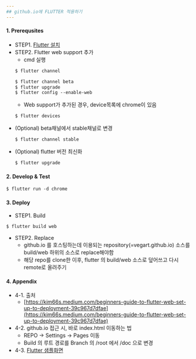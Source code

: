 ```yaml
---
## github.io에 FLUTTER 적용하기
---
```

#### 1. Prerequsites
* STEP1. [Flutter 설치](https://docs.flutter.dev/get-started/install)
* STEP2. Flutter web support 추가
    * cmd 실행
    ```markdown
    $ flutter channel
    ```
    ```markdown
    $ flutter channel beta
    $ flutter upgrade
    $ flutter config --enable-web
    ```
    * Web support가 추가된 경우, device목록에 chrome이 있음
     ```markdown
    $ flutter devices
    ```
* (Optional) beta채널에서 stable채널로 변경
    ```markdown
    $ flutter channel stable
    ```
* (Optional) flutter 버전 최신화
    ```markdown
    $ flutter upgrade
    ```
#### 2. Develop & Test
```markdown
$ flutter run -d chrome
```

#### 3. Deploy
* STEP1. Build
```markdown
$ flutter build web
```
* STEP2. Replace
    - github.io 를 호스팅하는데 이용되는 repository(=vegart.github.io) 소스를 build/web 하위의 소스로 replace해야함
    - 해당 repo를 clone한 이후, flutter 의 build/web 소스로 덮어쓰고 다시 remote로 올려주기

#### 4. Appendix
* 4-1. 출처 
    * [https://kim66s.medium.com/beginners-guide-to-flutter-web-set-up-to-deployment-39c967d7dfae](https://kim66s.medium.com/beginners-guide-to-flutter-web-set-up-to-deployment-39c967d7dfae) 
* 4-2. github.io 접근 시, 바로 index.html 이동하는 법
  * REPO -> Settings -> Pages 이동
  * Build 의 루트 경로를 Branch 의 /root 에서 /doc 으로 변경
* 4-3. [Flutter 샘플화면](https://flutter.github.io/samples/#?platform=web)
